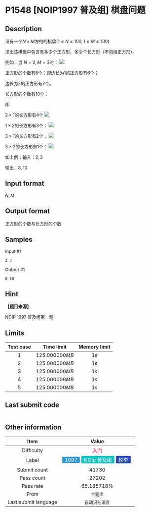 # P1548 [NOIP1997 普及组] 棋盘问题
## Description

设有一个$N \times M$方格的棋盘$(1≤N≤100,1≤M≤100)$

求出该棋盘中包含有多少个正方形、多少个长方形（不包括正方形）。

例如：当 $N=2, M=3$时：  ![](https://cdn.luogu.com.cn/upload/pic/310.png)

   
正方形的个数有$8$个：即边长为$1$的正方形有$6$个；

边长为$2$的正方形有$2$个。

长方形的个数有$10$个：

即  

$2 \times 1$的长方形有$4$个  ![](https://cdn.luogu.com.cn/upload/pic/311.png)

$1 \times 2$的长方形有$3$个： ![](https://cdn.luogu.com.cn/upload/pic/312.png)

$3 \times 1$的长方形有$2$个： ![](https://cdn.luogu.com.cn/upload/pic/313.png)

$3 \times 2$的长方形有$1$个： ![](https://cdn.luogu.com.cn/upload/pic/314.png)

如上例：输入：$2,3$

输出：$8,10$

## Input format

$N,M$

## Output format

正方形的个数与长方形的个数

## Samples

Input #1
```
2 3
```
Output #1
```
8 10
```

## Hint

**【题目来源】**

NOIP 1997 普及组第一题

## Limits
|Test case|Time limit|Memory limit|
|:---:|:---:|:---:|
|$1$|$125.000000MB$|$1s$|
|$2$|$125.000000MB$|$1s$|
|$3$|$125.000000MB$|$1s$|
|$4$|$125.000000MB$|$1s$|
|$5$|$125.000000MB$|$1s$|

## Last submit code

```

```

## Other information

|Item|Value|
|:---:|:---:|
|Difficulty|<span style="font-weight: bold; color: #fe4c61">入门</span>|
|Label|<span style="display: inline-block; margin-right: 5px; margin-bottom: 5px; border-radius: 2px; color: white; padding: 0px 8px; background-color: #3498db; ">1997</span><span style="display: inline-block; margin-right: 5px; margin-bottom: 5px; border-radius: 2px; color: white; padding: 0px 8px; background-color: #13c2c2; ">NOIp 普及组</span><span style="display: inline-block; margin-right: 5px; margin-bottom: 5px; border-radius: 2px; color: white; padding: 0px 8px; background-color: #2949b4; ">枚举</span>|
|Submit count|$41730$|
|Pass count|$27202$|
|Pass rate|$65.185718\%$|
|From|`主题库`|
|Last submit language|`自动识别语言`|

